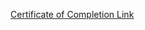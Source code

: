 [Certificate of Completion Link](https://academy.databricks.com/award/completion/febe5523-5d79-3652-a83a-1ca064a356a6/view)
